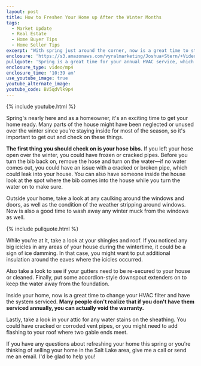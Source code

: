 ```yaml
---
layout: post
title: How to Freshen Your Home up After the Winter Months
tags:
  - Market Update
  - Real Estate
  - Home Buyer Tips
  - Home Seller Tips
excerpt: "With spring just around the corner, now is a great time to start taking care of some important home maintenance items. Most people tend to neglect certain parts of their home during the winter when we spend most of our time inside. For example, go outside your home to check out exterior caulking, your shingles, and places on your home where icicles formed during the winter. It's also a great time for annual HVAC servicing, which might even be mandatory to keep your warranty. For more tips, watch this short video."
enclosure: 'https://s3.amazonaws.com/vyralmarketing/Joshua+Stern/+Videos/2017/March/Salt+Lake+County+Real+Estate+Agent-+How+to+Freshen+Your+Home+Up+After+the+Winter+Months.mp4'
pullquote: 'Spring is a great time for your annual HVAC service, which you may need to maintain the warranty.'
enclosure_type: video/mp4
enclosure_time: '10:39 am'
use_youtube_image: true
youtube_alternate_image:
youtube_code: BV5qdVlk9p4
---
```



{% include youtube.html %}

Spring's nearly here and as a homeowner, it's an exciting time to get your home ready. Many parts of the house might have been neglected or unused over the winter since you're staying inside for most of the season, so it's important to get out and check on these things.

**The first thing you should check on is your hose bibs.** If you left your hose open over the winter, you could have frozen or cracked pipes. Before you turn the bib back on, remove the hose and turn on the water—if no water comes out, you could have an issue with a cracked or broken pipe, which could leak into your house. You can also have someone inside the house look at the spot where the bib comes into the house while you turn the water on to make sure.

Outside your home, take a look at any caulking around the windows and doors, as well as the condition of the weather stripping around windows. Now is also a good time to wash away any winter muck from the windows as well.

{% include pullquote.html %}

While you're at it, take a look at your shingles and roof. If you noticed any big icicles in any areas of your house during the wintertime, it could be a sign of ice damming. In that case, you might want to put additional insulation around the eaves where the icicles occurred.

Also take a look to see if your gutters need to be re-secured to your house or cleaned. Finally, put some accordion-style downspout extenders on to keep the water away from the foundation.

Inside your home, now is a great time to change your HVAC filter and have the system serviced. **Many people don't realize that if you don't have them serviced annually, you can actually void the warranty.**

Lastly, take a look in your attic for any water stains on the sheathing. You could have cracked or corroded vent pipes, or you might need to add flashing to your roof where two gable ends meet.

If you have any questions about refreshing your home this spring or you're thinking of selling your home in the Salt Lake area, give me a call or send me an email. I'd be glad to help you!